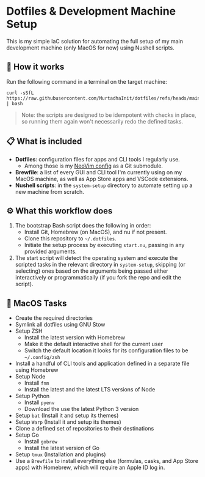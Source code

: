 # Dotfiles & Development Machine Setup

This is my simple IaC solution for automating the full setup of my main development machine (only MacOS for now) using Nushell scripts.

## 🔧 How it works

Run the following command in a terminal on the target machine:

```shell
curl -sSfL https://raw.githubusercontent.com/MurtadhaInit/dotfiles/refs/heads/main/bootstrap.bash | bash
```

> Note: the scripts are designed to be idempotent with checks in place, so running them again won't necessarily redo the defined tasks.

## 📋 What is included

- **Dotfiles**: configuration files for apps and CLI tools I regularly use.
  - Among those is my [NeoVim config](https://github.com/MurtadhaInit/nvim) as a Git submodule.
- **Brewfile**: a list of every GUI and CLI tool I'm currently using on my MacOS machine, as well as App Store apps and VSCode extensions.
- **Nushell scripts**: in the `system-setup` directory to automate setting up a new machine from scratch.

## ⚙️ What this workflow does

1. The bootstrap Bash script does the following in order:
    - Install Git, Homebrew (on MacOS), and nu if not present.
    - Clone this repository to `~/.dotfiles`.
    - Initiate the setup process by executing `start.nu`, passing in any provided arguments.
2. The start script will detect the operating system and execute the scripted tasks in the relevant directory in `system-setup`, skipping (or selecting) ones based on the arguments being passed either interactively or programmatically (if you fork the repo and edit the script).

## 🍎 MacOS Tasks

- Create the required directories
- Symlink all dotfiles using GNU Stow
- Setup ZSH
  - Install the latest version with Homebrew
  - Make it the default interactive shell for the current user
  - Switch the default location it looks for its configuration files to be `~/.config/zsh`
- Install a handful of CLI tools and application defined in a separate file using Homebrew
- Setup Node
  - Install `fnm`
  - Install the latest and the latest LTS versions of Node
- Setup Python
  - Install `pyenv`
  - Download the use the latest Python 3 version
- Setup `bat` (Install it and setup its themes)
- Setup `Warp` (Install it and setup its themes)
- Clone a defined set of repositories to their destinations
- Setup Go
  - Install `gobrew`
  - Install the latest version of Go
- Setup `tmux` (Installation and plugins)
- Use a `Brewfile` to install everything else (formulas, casks, and App Store apps) with Homebrew, which will require an Apple ID log in.
